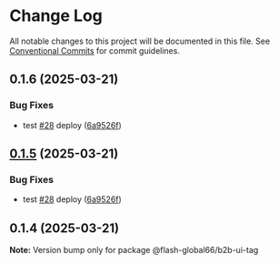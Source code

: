 # Change Log

All notable changes to this project will be documented in this file.
See [Conventional Commits](https://conventionalcommits.org) for commit guidelines.

## 0.1.6 (2025-03-21)


### Bug Fixes

* test [#28](https://github.com/Flash-Global66/b2b-ui-framework/issues/28) deploy ([6a9526f](https://github.com/Flash-Global66/b2b-ui-framework/commit/6a9526f986d683e05284d289c3022e35e1c7a590))





## [0.1.5](https://github.com/Flash-Global66/b2b-ui-framework/compare/@flash-global66/b2b-ui-tag@0.1.4...@flash-global66/b2b-ui-tag@0.1.5) (2025-03-21)


### Bug Fixes

* test [#28](https://github.com/Flash-Global66/b2b-ui-framework/issues/28) deploy ([6a9526f](https://github.com/Flash-Global66/b2b-ui-framework/commit/6a9526f986d683e05284d289c3022e35e1c7a590))





## 0.1.4 (2025-03-21)

**Note:** Version bump only for package @flash-global66/b2b-ui-tag
